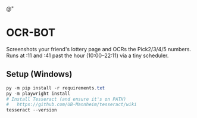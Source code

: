 @"
# OCR-BOT

Screenshots your friend's lottery page and OCRs the Pick2/3/4/5 numbers.
Runs at :11 and :41 past the hour (10:00–22:11) via a tiny scheduler.

## Setup (Windows)
```powershell
py -m pip install -r requirements.txt
py -m playwright install
# Install Tesseract (and ensure it's on PATH)
#   https://github.com/UB-Mannheim/tesseract/wiki
tesseract --version
